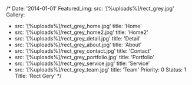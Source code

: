 /*
Date: '2014-01-01'
Featured_img:
  src: '[%uploads%]/rect_grey.jpg'
Gallery:
- src: '[%uploads%]/rect_grey_home.jpg'
  title: 'Home'
- src: '[%uploads%]/rect_grey_home2.jpg'
  title: 'Home2'
- src: '[%uploads%]/rect_grey_detail.jpg'
  title: 'Detail'
- src: '[%uploads%]/rect_grey_about.jpg'
  title: 'About'
- src: '[%uploads%]/rect_grey_contact.jpg'
  title: 'Contact'
- src: '[%uploads%]/rect_grey_portfolio.jpg'
  title: 'Portfolio'
- src: '[%uploads%]/rect_grey_service.jpg'
  title: 'Service'
- src: '[%uploads%]/rect_grey_team.jpg'
  title: 'Team'
Priority: 0
Status: 1
Title: 'Rect Gery'
*/
